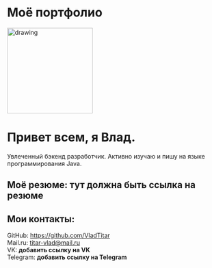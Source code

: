 # Моё портфолио

<img src="https://sun9-52.userapi.com/impf/dxpN_3VqpocBLg6tfjU22LrZjm8EVjjoxbQ7ew/C3ayxyIaFHE.jpg?size=2560x1440&quality=96&sign=67f4fc5e7125d1453144fd281b785562&type=album" alt="drawing" width="200"/>

Привет всем, я Влад.
========================
Увлеченный бэкенд разработчик. Активно изучаю и пишу на языке программирования Java.

Моё резюме: __тут должна быть ссылка на резюме__
-----------------------------------------------

Мои контакты: <br>
-------------
GitHub: https://github.com/VladTitar <br>
Mail.ru: titar-vlad@mail.ru <br>
VK: __добавить ссылку на VK__ <br>
Telegram: __добавить ссылку на Telegram__

